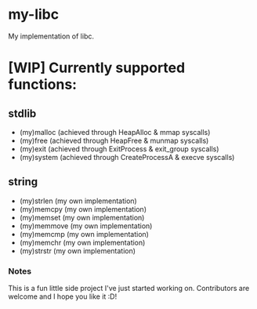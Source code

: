 # my-libc
My implementation of libc.

# [WIP] Currently supported functions:

## stdlib

- (my)malloc (achieved through HeapAlloc & mmap syscalls)
- (my)free (achieved through HeapFree & munmap syscalls)
- (my)exit (achieved through ExitProcess & exit_group syscalls)
- (my)system (achieved through CreateProcessA & execve syscalls)

## string

- (my)strlen (my own implementation)
- (my)memcpy (my own implementation)
- (my)memset (my own implementation)
- (my)memmove (my own implementation)
- (my)memcmp (my own implementation)
- (my)memchr (my own implementation)
- (my)strstr (my own implementation)

### Notes

This is a fun little side project I've just started working on. Contributors are welcome and I hope you like it :D!
